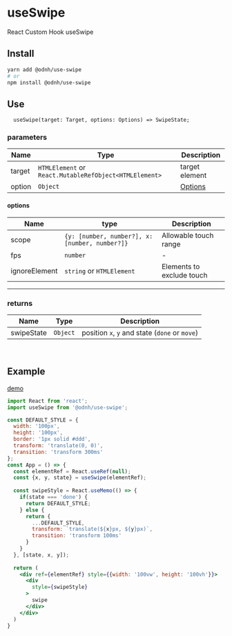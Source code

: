 # useSwipe

React Custom Hook useSwipe

## Install

```bash
yarn add @odnh/use-swipe
# or
npm install @odnh/use-swipe
```

## Use
```tsx
  useSwipe(target: Target, options: Options) => SwipeState;
```

### parameters
|Name|Type|Description|
|-----|-----------|---------------|
|target|`HTMLElement` or `React.MutableRefObject<HTMLElement>`|target element|
|option|`Object`|[Options](https://github.com/d0hyeon/useSwipe/blob/master/README.md#options)|

#### options 
|Name|type|Description|
|-----|--------|---------------------------|
|scope|`{y: [number, number?], x: [number, number?]}`|Allowable touch range|
|fps|`number`|-|
|ignoreElement|`string` or `HTMLElement`|Elements to exclude touch|


---
### returns

|Name|Type|Description|
|-----|-----------|---------------|
|swipeState|`Object`| position `x`, `y` and state (`done` or `move`)|

<br/> 

## Example

[demo](https://k5yub.csb.app/)

```jsx
import React from 'react';
import useSwipe from '@odnh/use-swipe';

const DEFAULT_STYLE = {
  width: '100px',
  height: '100px',
  border: '1px solid #ddd',
  transform: 'translate(0, 0)',
  transition: 'transform 300ms'
};
const App = () => {
  const elementRef = React.useRef(null);
  const {x, y, state} = useSwipe(elementRef);
  
  const swipeStyle = React.useMemo(() => {
    if(state === 'done') {
      return DEFAULT_STYLE;
    } else {
      return {
        ...DEFAULT_STYLE,
        transform: `translate(${x}px, ${y}px)`,
        transition: 'transform 100ms'
      }
    }
  }, [state, x, y]);
  
  return (
    <div ref={elementRef} style={{width: '100vw', height: '100vh'}}>
      <div
        style={swipeStyle}
      >
        swipe
      </div>
    </div>
  )
}

```


